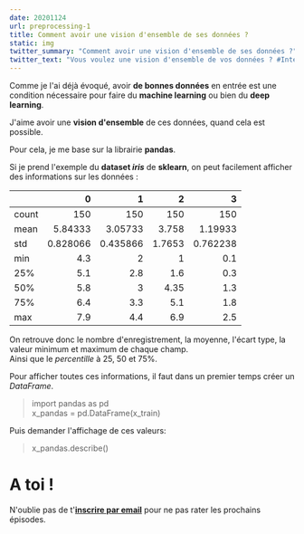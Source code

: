 ```yaml
---
date: 20201124
url: preprocessing-1
title: Comment avoir une vision d'ensemble de ses données ?
static: img
twitter_summary: "Comment avoir une vision d'ensemble de ses données ?"
twitter_text: "Vous voulez une vision d'ensemble de vos données ? #IntelligenceArtificielle #IA #Deeplearning #Keras #python #fr #100DaysOfMLCode #multijunet"
---
```


Comme je l'ai déjà évoqué, avoir **de bonnes données** en entrée est une condition nécessaire pour faire du **machine learning** ou bien du **deep learning**.  

J'aime avoir une **vision d'ensemble** de ces données, quand cela est possible.  

Pour cela, je me base sur la librairie **pandas**.

Si je prend l'exemple du **dataset _iris_** de **sklearn**, on peut facilement afficher des informations sur les données :

|       |          0 |          1 |        2 |          3 |
|:------|-----------:|-----------:|---------:|-----------:|
| count | 150        | 150        | 150      | 150        |
| mean  |   5.84333  |   3.05733  |   3.758  |   1.19933  |
| std   |   0.828066 |   0.435866 |   1.7653 |   0.762238 |
| min   |   4.3      |   2        |   1      |   0.1      |
| 25%   |   5.1      |   2.8      |   1.6    |   0.3      |
| 50%   |   5.8      |   3        |   4.35   |   1.3      |
| 75%   |   6.4      |   3.3      |   5.1    |   1.8      |
| max   |   7.9      |   4.4      |   6.9    |   2.5      |

On retrouve donc le nombre d'enregistrement, la moyenne, l'écart type, la valeur minimum et maximum de chaque champ.  
Ainsi que le _percentille_ à 25, 50 et 75%.  

Pour afficher toutes ces informations, il faut dans un premier temps créer un _DataFrame_.

> import pandas as pd  
> x_pandas = pd.DataFrame(x_train)

Puis demander l'affichage de ces valeurs:

> x_pandas.describe()

# A toi !

N'oublie pas de t'**[inscrire par email][0]** pour ne pas rater les prochains épisodes.

[0]: {{"page//email.md"|yasifipo}}
